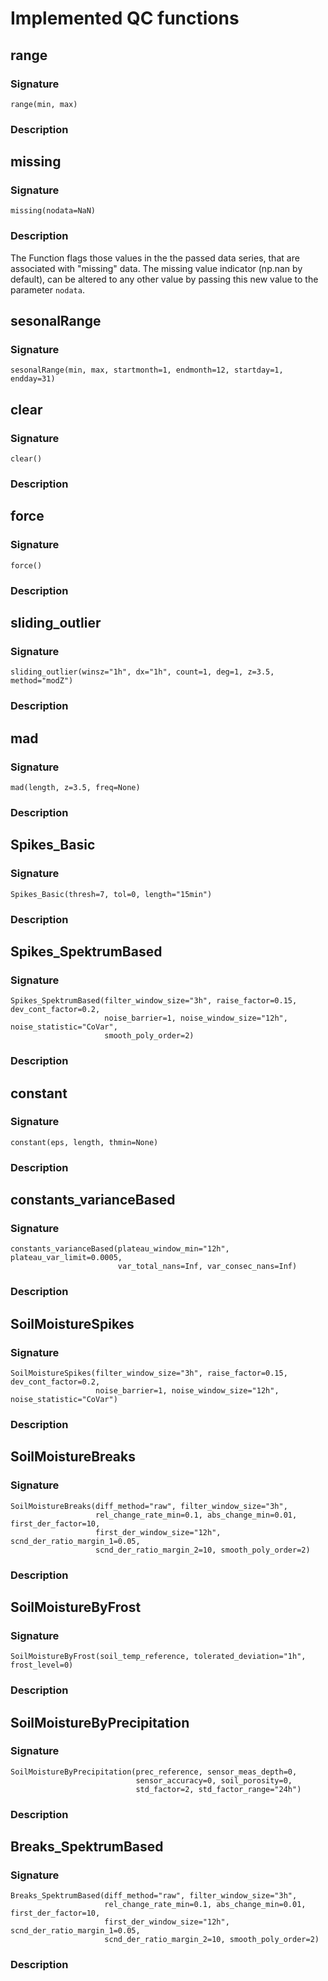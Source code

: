 # Implemented QC functions

## range
### Signature
```
range(min, max)
```
### Description


## missing
### Signature
```
missing(nodata=NaN)
```
### Description
The Function flags those values in the the passed data series, that are 
associated with "missing" data. The missing value indicator (np.nan by default),
can be altered to any other value by passing this new value to the 
parameter `nodata`.

## sesonalRange
### Signature
```
sesonalRange(min, max, startmonth=1, endmonth=12, startday=1, endday=31)
```


## clear
### Signature
```
clear()
```
### Description


## force
### Signature
```
force()
```
### Description


## sliding_outlier
### Signature
```
sliding_outlier(winsz="1h", dx="1h", count=1, deg=1, z=3.5, method="modZ")
```
### Description


## mad
### Signature
```
mad(length, z=3.5, freq=None)
```
### Description


## Spikes_Basic
### Signature
```
Spikes_Basic(thresh=7, tol=0, length="15min")
```
### Description


## Spikes_SpektrumBased
### Signature
```
Spikes_SpektrumBased(filter_window_size="3h", raise_factor=0.15, dev_cont_factor=0.2,
                     noise_barrier=1, noise_window_size="12h", noise_statistic="CoVar",
                     smooth_poly_order=2)
```
### Description


## constant
### Signature
```
constant(eps, length, thmin=None)
```
### Description


## constants_varianceBased
### Signature
```
constants_varianceBased(plateau_window_min="12h", plateau_var_limit=0.0005,
                        var_total_nans=Inf, var_consec_nans=Inf)
```
### Description


## SoilMoistureSpikes
### Signature
```
SoilMoistureSpikes(filter_window_size="3h", raise_factor=0.15, dev_cont_factor=0.2,
                   noise_barrier=1, noise_window_size="12h", noise_statistic="CoVar")
```
### Description


## SoilMoistureBreaks
### Signature
```
SoilMoistureBreaks(diff_method="raw", filter_window_size="3h",
                   rel_change_rate_min=0.1, abs_change_min=0.01, first_der_factor=10,
                   first_der_window_size="12h", scnd_der_ratio_margin_1=0.05,
                   scnd_der_ratio_margin_2=10, smooth_poly_order=2)
```
### Description


## SoilMoistureByFrost
### Signature
```
SoilMoistureByFrost(soil_temp_reference, tolerated_deviation="1h", frost_level=0)
```
### Description


## SoilMoistureByPrecipitation
### Signature
```
SoilMoistureByPrecipitation(prec_reference, sensor_meas_depth=0,
                            sensor_accuracy=0, soil_porosity=0,
                            std_factor=2, std_factor_range="24h")
```
### Description


## Breaks_SpektrumBased
### Signature
```                            
Breaks_SpektrumBased(diff_method="raw", filter_window_size="3h",
                     rel_change_rate_min=0.1, abs_change_min=0.01, first_der_factor=10,
                     first_der_window_size="12h", scnd_der_ratio_margin_1=0.05,
                     scnd_der_ratio_margin_2=10, smooth_poly_order=2)
```
### Description
